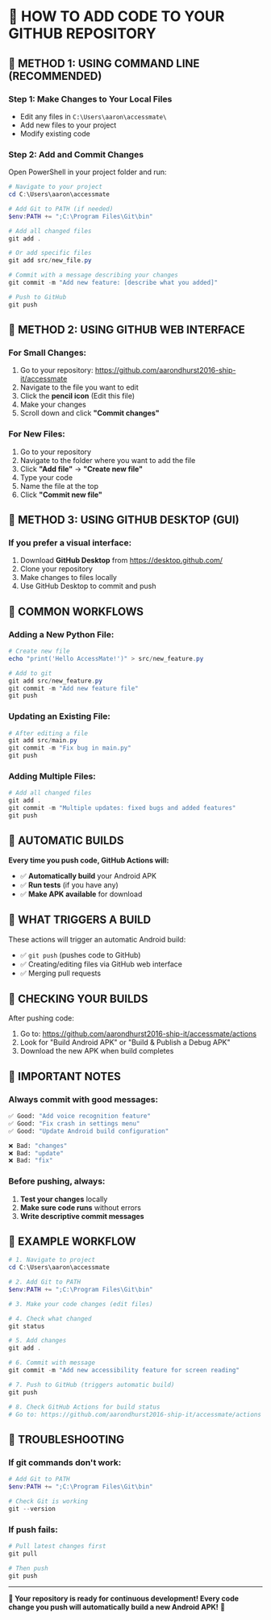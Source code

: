 # 🚀 **HOW TO ADD CODE TO YOUR GITHUB REPOSITORY**

## 🎯 **METHOD 1: USING COMMAND LINE (RECOMMENDED)**

### **Step 1: Make Changes to Your Local Files**
- Edit any files in `C:\Users\aaron\accessmate\`
- Add new files to your project
- Modify existing code

### **Step 2: Add and Commit Changes**
Open PowerShell in your project folder and run:

```powershell
# Navigate to your project
cd C:\Users\aaron\accessmate

# Add Git to PATH (if needed)
$env:PATH += ";C:\Program Files\Git\bin"

# Add all changed files
git add .

# Or add specific files
git add src/new_file.py

# Commit with a message describing your changes
git commit -m "Add new feature: [describe what you added]"

# Push to GitHub
git push
```

## 🎯 **METHOD 2: USING GITHUB WEB INTERFACE**

### **For Small Changes:**
1. Go to your repository: https://github.com/aarondhurst2016-ship-it/accessmate
2. Navigate to the file you want to edit
3. Click the **pencil icon** (Edit this file)
4. Make your changes
5. Scroll down and click **"Commit changes"**

### **For New Files:**
1. Go to your repository
2. Navigate to the folder where you want to add the file
3. Click **"Add file"** → **"Create new file"**
4. Type your code
5. Name the file at the top
6. Click **"Commit new file"**

## 🎯 **METHOD 3: USING GITHUB DESKTOP (GUI)**

### **If you prefer a visual interface:**
1. Download **GitHub Desktop** from https://desktop.github.com/
2. Clone your repository
3. Make changes to files locally
4. Use GitHub Desktop to commit and push

## 📝 **COMMON WORKFLOWS**

### **Adding a New Python File:**
```powershell
# Create new file
echo "print('Hello AccessMate!')" > src/new_feature.py

# Add to git
git add src/new_feature.py
git commit -m "Add new feature file"
git push
```

### **Updating an Existing File:**
```powershell
# After editing a file
git add src/main.py
git commit -m "Fix bug in main.py"
git push
```

### **Adding Multiple Files:**
```powershell
# Add all changed files
git add .
git commit -m "Multiple updates: fixed bugs and added features"
git push
```

## 🔄 **AUTOMATIC BUILDS**

**Every time you push code, GitHub Actions will:**
- ✅ **Automatically build** your Android APK
- ✅ **Run tests** (if you have any)
- ✅ **Make APK available** for download

## 🎯 **WHAT TRIGGERS A BUILD**

These actions will trigger an automatic Android build:
- ✅ `git push` (pushes code to GitHub)
- ✅ Creating/editing files via GitHub web interface
- ✅ Merging pull requests

## 📱 **CHECKING YOUR BUILDS**

After pushing code:
1. Go to: https://github.com/aarondhurst2016-ship-it/accessmate/actions
2. Look for "Build Android APK" or "Build & Publish a Debug APK"
3. Download the new APK when build completes

## 🚨 **IMPORTANT NOTES**

### **Always commit with good messages:**
```bash
✅ Good: "Add voice recognition feature"
✅ Good: "Fix crash in settings menu"
✅ Good: "Update Android build configuration"

❌ Bad: "changes"
❌ Bad: "update"
❌ Bad: "fix"
```

### **Before pushing, always:**
1. **Test your changes** locally
2. **Make sure code runs** without errors
3. **Write descriptive commit messages**

## 🎉 **EXAMPLE WORKFLOW**

```powershell
# 1. Navigate to project
cd C:\Users\aaron\accessmate

# 2. Add Git to PATH
$env:PATH += ";C:\Program Files\Git\bin"

# 3. Make your code changes (edit files)

# 4. Check what changed
git status

# 5. Add changes
git add .

# 6. Commit with message
git commit -m "Add new accessibility feature for screen reading"

# 7. Push to GitHub (triggers automatic build)
git push

# 8. Check GitHub Actions for build status
# Go to: https://github.com/aarondhurst2016-ship-it/accessmate/actions
```

## 🔧 **TROUBLESHOOTING**

### **If git commands don't work:**
```powershell
# Add Git to PATH
$env:PATH += ";C:\Program Files\Git\bin"

# Check Git is working
git --version
```

### **If push fails:**
```powershell
# Pull latest changes first
git pull

# Then push
git push
```

---

**🎯 Your repository is ready for continuous development! Every code change you push will automatically build a new Android APK!** 🚀